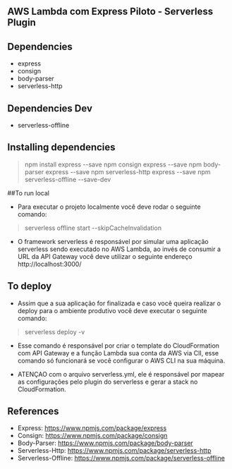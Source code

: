 ## AWS Lambda com Express Piloto - Serverless  Plugin 

## Dependencies
- express
- consign
- body-parser
- serverless-http

## Dependencies Dev
- serverless-offline 

## Installing dependencies 

> npm install express --save
> npm consign express --save
> npm body-parser express --save
> npm serverless-http express --save
> npm serverless-offline --save-dev

##To run local

- Para executar o projeto localmente você deve rodar o seguinte comando: 

> serverless offline start --skipCacheInvalidation

- O framework serverless é responsável por simular uma aplicação serverless sendo executado no AWS Lambda, ao invés de consumir a URL da API Gateway você deve utilizar o seguinte endereço
http://localhost:3000/

## To deploy

- Assim que a sua aplicação for finalizada e caso você queira realizar o deploy para o ambiente produtivo você deve executar o seguinte comando:

> serverless deploy -v

- Esse comando é responsável por criar o template do CloudFormation com API Gateway e a função Lambda sua conta da AWS via ClI, esse comando só funcionará se você configurar o AWS CLI na sua máquina.

- ATENÇAO com o arquivo serverless.yml, ele é responsável por mapear as configurações pelo plugin do serverless e gerar a stack no CloudFormation.

## References

- Express: https://www.npmjs.com/package/express
- Consign: https://www.npmjs.com/package/consign
- Body-Parser: https://www.npmjs.com/package/body-parser
- Serverless-Http: https://www.npmjs.com/package/serverless-http
- Serverless-Offline: https://www.npmjs.com/package/serverless-offline




